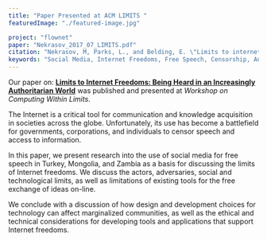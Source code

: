 ```yaml
---
title: "Paper Presented at ACM LIMITS "
featuredImage: "./featured-image.jpg"

project: "flownet"
paper: "Nekrasov_2017_07_LIMITS.pdf"
citation: "Nekrasov, M, Parks, L., and Belding, E. \"Limits to internet freedoms: Being heard in an increasingly authoritarian world\". Proceedings of the 2017 Workshop on Computing Within Limits. ACM, 2017."
keywords: "Social Media, Internet Freedoms, Free Speech, Censorship, Anonymity, ICTD, Survey."
---
```

Our paper on: **[Limits to Internet Freedoms: Being Heard in an Increasingly Authoritarian World](/papers/Nekrasov_2017_07_LIMITS.pdf)** was published and presented at *Workshop on Computing Within Limits*.

The Internet is a critical tool for communication and knowledge acquisition in societies across the globe. Unfortunately, its use has become a battlefield for governments, corporations, and individuals to censor speech and access to information.

In this paper, we present research into the use of social media for free speech in Turkey, Mongolia, and Zambia as a basis for discussing the limits of Internet freedoms. We discuss the actors, adversaries, social and technological limits, as well as limitations of existing tools for the free exchange of ideas on-line. 

We conclude with a discussion of how design and development choices for technology can affect marginalized communities, as well as the ethical and technical considerations for developing tools and applications that support Internet freedoms.
